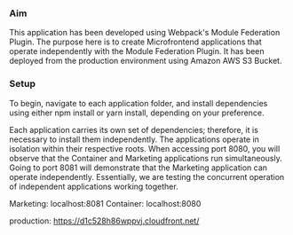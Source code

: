 <h3>Aim</h3>

This application has been developed using Webpack's Module Federation Plugin. The purpose here is to create Microfrontend applications that operate independently with the Module Federation Plugin. It has been deployed from the production environment using Amazon AWS S3 Bucket.


<h3>Setup</h3>

<p>To begin, navigate to each application folder, and install dependencies using either npm install or yarn install, depending on your preference.</p>

<p>
  Each application carries its own set of dependencies; therefore, it is necessary to install them independently. The applications operate in isolation within their respective roots. When accessing port 8080, you will observe that the Container and Marketing applications run simultaneously. Going to port 8081 will demonstrate that the Marketing application can operate independently. Essentially, we are testing the concurrent operation of independent applications working together.
</p>

Marketing: localhost:8081
Container: localhost:8080

production: https://d1c528h86wppvj.cloudfront.net/
